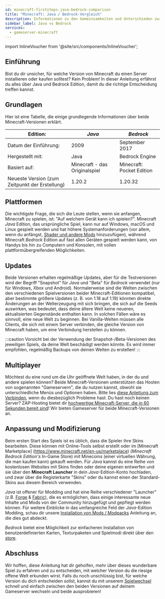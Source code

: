 ```yaml
---
id: minecraft-firststeps-java-bedrock-comparison
title: "Minecraft: Java / Bedrock-Vergleich"
description: Informationen zu den Gemeinsamkeiten und Unterschieden zwischen Minecraft Java und Bedrock Editionen - ZAP-Hosting.com Dokumentation
sidebar_label: Java vs Bedrock
services:
  - gameserver-minecraft
---
```


import InlineVoucher from '@site/src/components/InlineVoucher';

## Einführung

Bist du dir unsicher, für welche Version von Minecraft du einen Server installieren oder kaufen solltest? Kein Problem! In dieser Anleitung erfährst du alles über Java und Bedrock Edition, damit du die richtige Entscheidung treffen kannst.

<InlineVoucher />

## Grundlagen

Hier ist eine Tabelle, die einige grundlegende Informationen über beide Minecraft-Versionen erklärt.

| Edition:                                       | *Java*                        | *Bedrock*                 |
| ---------------------------------------------- | ----------------------------- | ------------------------- |
| Datum der Einführung:                          | 2009                          | September 2017            |
| Hergestellt mit:                               | Java                          | Bedrock Engine            |
| Basiert auf:                                   | Minecraft - das Originalspiel | Minecraft: Pocket Edition |
| Neueste Version (zum Zeitpunkt der Erstellung) | 1.20.2                        | 1.20.32                   |



## Plattformen

Die wichtigste Frage, die sich die Leute stellen, wenn sie anfangen, Minecraft zu spielen, ist: "Auf welchem Gerät kann ich spielen?". Minecraft *Java* Edition, das ursprüngliche Spiel, kann nur auf Windows, macOS und Linux gespielt werden und hat höhere Systemanforderungen (vor allem, wenn du anfängst, [Shader und andere Mods](#anpassung-und-modifizierung) hinzuzufügen), während Minecraft *Bedrock* Edition auf fast allen Geräten gespielt werden kann, von Handys bis hin zu Computern und Konsolen, mit vollen plattformübergreifenden Möglichkeiten.



## Updates

Beide Versionen erhalten regelmäßige Updates, aber für die Testversionen wird der Begriff "Snapshot" für *Java* und "Beta" für *Bedrock* verwendet (nur für Windows, Xbox und Android). Normalerweise sind die Welten zwischen den verschiedenen Spielversionen beider Minecraft-Editionen kompatibel, aber bestimmte größere Updates (z. B. von 1.18 auf 1.19) könnten direkte Änderungen an der Welterzeugung mit sich bringen, die sich auf die Seeds auswirken, was bedeutet, dass deine ältere Welt keine neueren, aktualisierten Gegenstände enthalten kann. In solchen Fällen wäre es sinnvoll, eine neue Welt zu beginnen. Bei Vanilla-Welten müssen alle Clients, die sich mit einem Server verbinden, die gleiche Version von Minecraft haben, um eine Verbindung herstellen zu können.

:::caution 
Vorsicht bei der Verwendung der Snapshot-/Beta-Versionen des jeweiligen Spiels, da deine Welt beschädigt werden könnte. Es wird immer empfohlen, regelmäßig Backups von deinen Welten zu erstellen!
:::



## Multiplayer

Möchtest du eine rund um die Uhr geöffnete Welt haben, in der du und andere spielen können? Beide Minecraft-Versionen unterstützen das Hosten von sogenannten "Gameservern", die du nutzen kannst, obwohl sie unterschiedliche Menüs und Optionen haben. Bitte lies [diese Anleitung zum Verbinden](minecraft-firststeps-connect.md), wenn du diesbezüglich Probleme hast. Du hast noch keinen Server? ZAP-Hosting bietet dir [hochwertige Minecraft-Server, die in 60 Sekunden bereit sind](https://zap-hosting.com/de/minecraft-server-mieten/)! Wir bieten Gameserver für beide Minecraft-Versionen an.



## Anpassung und Modifizierung

Beim ersten Start des Spiels ist es üblich, dass die Spieler ihre Skins bearbeiten. Diese können mit Online-Tools selbst erstellt oder im [Minecraft Marketplace] (https://www.minecraft.net/en-us/marketplace) (*Minecraft Bedrock Edition's* In-Game Store) mit Minecoins (einer virtuellen Währung, die man kaufen kann) gekauft werden. Für *Java* kannst du eine Reihe von kostenlosen Websites mit Skins finden oder deine eigenen entwerfen und sie über den **Minecraft Launcher** in dein *Java*-Edition-Konto hochladen, und zwar über die Registerkarte "Skins" oder du kannst einen der Standard-Skins aus diesem Bereich verwenden.

*Java* ist offener für Modding und hat eine Reihe verschiedener "Launcher" (z.B. [Forge](https://files.minecraftforge.net/net/minecraftforge/forge/) & [Fabric](https://fabricmc.net/use/installer/)), die es ermöglichen, dass einige interessante neue Inhalte und Mods von der Community hinzugefügt und gepflegt werden können. Für weitere Einblicke in das umfangreiche Feld der *Java*-Edition Modding, schau dir unsere [Installation von Mods / Modpacks](minecraft-forge-fabric-add-mods-modpacks.md) Anleitung an, die dies gut abdeckt.

*Bedrock* bietet eine Möglichkeit zur einfacheren Installation von benutzerdefinierten Karten, Texturpaketen und Spielmodi direkt über den [store](https://www.minecraft.net/en-us/catalog).



## Abschluss

Wir hoffen, diese Anleitung hat dir geholfen, mehr über dieses wunderbare Spiel zu erfahren und zu entscheiden, mit welcher Version du die riesige offene Welt erkunden wirst. Falls du noch unschlüssig bist, für welche Version du dich entscheiden sollst, kannst du mit unserem [Spielwechsel](gameserver-gameswitch.md) schnell und einfach zwischen den beiden Versionen auf deinem Gameserver wechseln und beide ausprobieren!